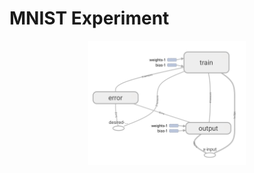 # MNIST Experiment

<p align="center">
  <img src="../images/graphs/mnist-graph.png", width="50%" height="50%"/>
</p>

